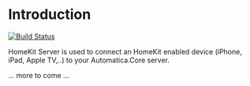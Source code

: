 # Introduction 

[![Build Status](https://automatica-core.visualstudio.com/automatica/_apis/build/status/Plugins/Drivers/P3.Driver.HomeKit?branchName=develop)](https://automatica-core.visualstudio.com/automatica/_build/latest?definitionId=51&branchName=develop)

HomeKit Server is used to connect an HomeKit enabled device (iPhone, iPad, Apple TV,..) to your Automatica.Core server.


... more to come ...